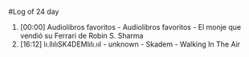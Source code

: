 #Log of 24 day

1. [00:00] Audiolibros favoritos - Audiolibros favoritos - El monje que vendió su Ferrari de Robin S. Sharma
1. [16:12] lı.llılıSK4DEMlılı.ııl - unknown - Skadem - Walking In The Air
